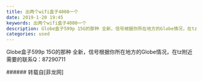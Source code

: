 ```yaml
---
title: 出两个wifi盒子4000一个
date: 2019-1-20 19:45
keywords: 出两个wifi盒子4000一个
description: Globe盒子599p 15G的那种 全新，信号根据你所在地方的Globe情况，在tz附近需要的联系Q：87290711
categories: used
---
```

<td class="t_f" id="postmessage_2750814">

Globe盒子599p 15G的那种 全新，信号根据你所在地方的Globe情况，在tz附近需要的联系Q：87290711<br/>
</td>
###### 转载自[菲龙网]